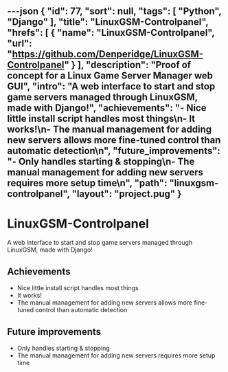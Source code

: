 ---json
{
"id": 77,
"sort": null,
"tags": [
"Python",
"Django"
],
"title": "LinuxGSM-Controlpanel",
"hrefs": [
{
"name": "LinuxGSM-Controlpanel",
"url": "https://github.com/Denperidge/LinuxGSM-Controlpanel"
}
],
"description": "Proof of concept for a Linux Game Server Manager web GUI",
"intro": "A web interface to start and stop game servers managed through LinuxGSM, made with Django!",
"achievements": "- Nice little install script handles most things\n- It works!\n- The manual management for adding new servers allows more fine-tuned control than automatic detection\n",
"future_improvements": "- Only handles starting & stopping\n- The manual management for adding new servers requires more setup time\n",
"path": "linuxgsm-controlpanel",
"layout": "project.pug"
}
---
# LinuxGSM-Controlpanel
A web interface to start and stop game servers managed through LinuxGSM, made with Django!

## Achievements
- Nice little install script handles most things
- It works!
- The manual management for adding new servers allows more fine-tuned control than automatic detection


## Future improvements
- Only handles starting & stopping
- The manual management for adding new servers requires more setup time


